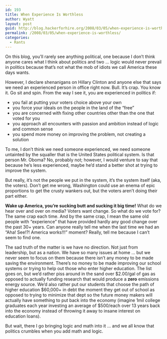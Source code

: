 ```yaml
---
id: 193
title: When Experience Is Worthless
author: Wyatt
layout: post
guid: http://blog.hackerforhire.org/2008/03/05/when-experience-is-worthless/
permalink: /2008/03/05/when-experience-is-worthless/
categories:
  - Rants
---
```

On this blog, you&#8217;ll rarely see anything political, one because I don&#8217;t think anyone cares what I think about politics and two &#8230; logic would never prevail in politics because that&#8217;s not what the mob of idiots we call America these days wants.

However, I declare shenanigans on Hillary Clinton and anyone else that says we need an experienced person in office right now. Bull. It&#8217;s crap. You know it. Go sit and spin. From the way I see it, you are experienced in politics if:

  * you fail at putting your voters choice above your own
  * you force your ideals on the people in the land of the &#8220;free&#8221;
  * you are concerned with fixing other countries other than the one that voted for you
  * you approach all encounters with passion and ambition instead of logic and common sense
  * you spend more money on improving the problem, not creating a solution

<!--more-->

  
To me, I don&#8217;t think we need someone experienced, we need someone untainted by the squaller that is the United States political system. Is that person Mr. Oboma? No, probably not; however, I would venture to say that because he&#8217;s less experienced, maybe he&#8217;d stand a better shot at trying to improve the system.

But really, it&#8217;s not the people we put in the system, it&#8217;s the system itself (aka, the voters). Don&#8217;t get me wrong, Washington could use an enema of epic proportions to get the crusty wankers out, but the voters aren&#8217;t doing their part either.

**Wake up America, you&#8217;re sucking butt and sucking it big time!** What do we hear over and over on media? Voters want change. So what do we vote for? The same crap each time. And by the same crap, I mean the same old people with &#8220;experience&#8221; that have provided hardly any good change over the past 30+ years. Can anyone really tell me when the last time we had an &#8220;Aha! See!?! America works!!!&#8221; moment? Really, tell me because I can&#8217;t seem to find one.

The sad truth of the matter is we have no direction. Not just from leadership, but as a nation. We have so many issues at home &#8230; but we never seem to focus on them because there isn&#8217;t any money to be made saving the environment. There&#8217;s no money to be made improving our school systems or trying to help out those who enter higher education. The list goes on, but we&#8217;d rather piss around in the sand over $2.00/gal of gas as opposed to actually funding research that would produce a **zero** emissions energy source. We&#8217;d also rather put our students that choose the path of higher education $60,000+ in debt the moment they get out of school as opposed to trying to minimize that dept so the future money makers will actually have something to put back into the economy (imagine 1mil college graduates each year investing an average of $500/each over 13 years back into the economy instead of throwing it away to insane interest on education loans).

But wait, there I go bringing logic and math into it &#8230; and we all know that politics crumbles when you add math and logic.
